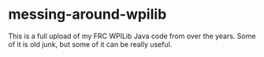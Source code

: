 # messing-around-wpilib
This is a full upload of my FRC WPILib Java code from over the years. Some of it is old junk, but some of it can be really useful.
